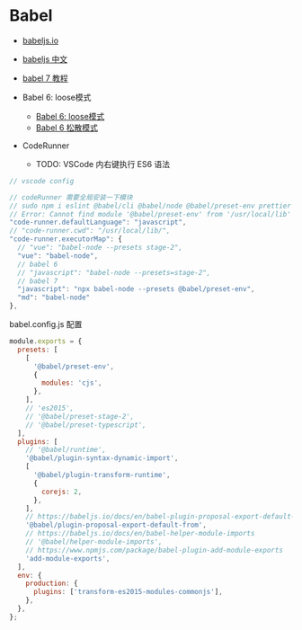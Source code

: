 # Babel

- [babeljs.io](https://babeljs.io/)
- [babeljs 中文](https://babel.docschina.org/)
- [babel 7 教程](https://blog.zfanw.com/babel-js/)

- Babel 6: loose模式
  - [Babel 6: loose模式](https://www.w3ctech.com/topic/1708)
  - [Babel 6 松散模式](https://csspod.com/babel6-loose-mode/)

- CodeRunner
  - TODO: VSCode 内右键执行 ES6 语法
```js
// vscode config

// codeRunner 需要全局安装一下模块
// sudo npm i eslint @babel/cli @babel/node @babel/preset-env prettier -g
// Error: Cannot find module '@babel/preset-env' from '/usr/local/lib'
"code-runner.defaultLanguage": "javascript",
// "code-runner.cwd": "/usr/local/lib/",
"code-runner.executorMap": {
  // "vue": "babel-node --presets stage-2",
  "vue": "babel-node",
  // babel 6
  // "javascript": "babel-node --presets=stage-2",
  // babel 7
  "javascript": "npx babel-node --presets @babel/preset-env",
  "md": "babel-node"
},
```

babel.config.js 配置

```js
module.exports = {
  presets: [
    [
      '@babel/preset-env',
      {
        modules: 'cjs',
      },
    ],
    // 'es2015',
    // '@babel/preset-stage-2',
    // '@babel/preset-typescript',
  ],
  plugins: [
    // '@babel/runtime',
    '@babel/plugin-syntax-dynamic-import',
    [
      '@babel/plugin-transform-runtime',
      {
        corejs: 2,
      },
    ],
    // https://babeljs.io/docs/en/babel-plugin-proposal-export-default-from
    '@babel/plugin-proposal-export-default-from',
    // https://babeljs.io/docs/en/babel-helper-module-imports
    // '@babel/helper-module-imports',
    // https://www.npmjs.com/package/babel-plugin-add-module-exports
    'add-module-exports',
  ],
  env: {
    production: {
      plugins: ['transform-es2015-modules-commonjs'],
    },
  },
};

```
